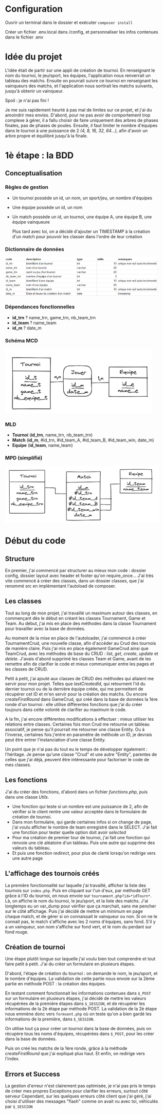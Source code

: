 # Configuration

Ouvrir un terminal dans le dossier et exécuter `composer install`

Créer un fichier .env.local dans /config, et personnaliser les infos contenues dans le fichier .env

# Idée du projet

L'idée était de partir sur une appli de création de tournoi. En renseignant le nom du tournoi, le jeu/sport, les équipes, l'application nous renverrait un tableau des matchs. Ensuite on pourrait suivre ce tournoi en renseignant les vainqueurs des matchs, et l'application nous sortirait les matchs suivants, jusqu'à obtenir un vainqueur.

Spoil : je n'ai pas fini !

Je me suis rapidement heurté à pas mal de limites sur ce projet, et j'ai du amoindrir mes envies. D'abord, pour ne pas avoir de comportement trop complexe à gérer, il a fallu choisir de faire uniquement des arbres de phases finales, pas de phases de poules. Ensuite, il faut limiter le nombre d'équipes dans le tournoi à une puissance de 2 *(4, 8, 16, 32, 64...)*, afin d'avoir un arbre propre et équilibré jusqu'à la finale.

# 1è étape : la BDD

## Conceptualisation

### Règles de gestion
- Un tournoi possède un id, un nom, un sport/jeu, un nombre d'équipes
- Une équipe possède un id, un nom
- Un match possède un id, un tournoi, une équipe A, une équipe B, une équipe vainqueure
  
    Plus tard avec toi, on a décidé d'ajouter un TIMESTAMP à la création d'un match pour pouvoir les classer dans l'ordre de leur création
### Dictionnaire de données
![Dictionnaire de données](assets/img/dico_donnee.png "Dictionnaire de données")
### Dépendances fonctionnelles
- **__id_trn__** ? name_trn, game_trn, nb_team_trn
- **__id_team__** ? name_team
- **__id_m__** ? date_m
### Schéma MCD
![Schéma MCD](assets/img/schema_mcd.png "Schéma MCD")
### MLD
- **Tournoi** (__id_trn__, name_trn, nb_team_trn)
- **Match** (__id_m__, #id_trn, #id_team_A, #id_team_B, #id_team_win, date_m)
- **Equipe** (__id_team__, name_team)
### MPD (simplifié)
![Schéma MPD](assets/img/schema_mpd.png "Schéma MPD")

# Début du code
## Structure
En premier, j'ai commencé par structurer au mieux mon code : dossier config, dossier layout avec header et footer qu'on require_once... J'ai très vite commencé à créer des classes, dans un dossier classes, que j'ai renommé src en implémentant l'autoload de composer.
## Les classes
Tout au long de mon projet, j'ai travaillé un maximum autour des classes, en commençant dès le début en créant les classes Tournament, Game et Team. Au début, j'ai mis en place des méthodes dans la classe Tournament pour travailler avec la base de données. 

Au moment de la mise en place de l'autoloader, j'ai commencé à créer TournamentCrud, une nouvelle classe, afin d'accéder au Crud des tournois de manière claire. Puis j'ai mis en place également GameCrud ainsi que TeamCrud, avec les méthodes de base du CRUD : *list*, *get*, *create*, *update* et *delete*. J'avais d'abord supprimé les classes Team et Game, avant de les remettre afin de clarifier le code et mieux communiquer entre les pages et les classes de CRUD.

Petit à petit, j'ai ajouté aux classes de CRUD des méthodes qui allaient me servir pour mon projet. Telles que *lastCreatedId*, qui retournent l'id du dernier tournoi ou de la dernière équipe créée, qui me permettent de récupérer cet ID et m'en servir pour la création des matchs. Ou encore *createFirstRound* dans GameCrud, qui créé dans la base de données la 1ère ronde d'un tournoi : elle utilise différentes fonctions que j'ai du créer toujours dans cette volonté de clarifier au maximum le code.

A la fin, j'ai encore différentes modifications à effectuer : mieux utiliser les relations entre classes. Certaines fois mon Crud me retourne un tableau associatif, je pense qu'il pourrait me retourner une classe Entity. Ou à l'inverse, certaines fois j'entre en paramètre de méthode un ID, je devrais peut être entrer l'instanciation d'une classe Entity.

Un point que je n'ai pas du tout eu le temps de développer également : l'héritage. Je pense qu'une classe "Crud" et une autre "Entity", parentes de celles que j'ai déjà, peuvent être intéressante pour factoriser le code de mes classes.
## Les fonctions
J'ai du créer des fonctions, d'abord dans un fichier *functions.php*, puis dans une classe *Utils*. 

- Une fonction qui teste si un nombre est une puissance de 2, afin de vérifier si le client rentre une valeur acceptée dans le formulaire de création de tournoi.
- Dans mon formulaire, qui garde certaines infos si on change de page, j'ai voulu afficher le nombre de team enregistré dans le SELECT. J'ai fait une fonction pour tester quelle option doit avoir *selected*
- Pour ma création de premier tour de tournoi, j'ai fait une fonction qui renvoie une clé aléatoire d'un tableau. Puis une autre qui supprime des valeurs du tableau.
- Et puis une fonction *redirect*, pour plus de clarté lorsqu'on redirige vers une autre page

## L'affichage des tournois créés
La première fonctionnalité sur laquelle j'ai travaillé, afficher la liste des tournois sur `index.php`. Puis en cliquant sur l'un d'eux, par méthode GET grâce à l'ID du tournoi, on nous envoie sur `tournament.php?id=*idTourn*`.
Là, on affiche le nom du tournoi, le jeu/sport, et la liste des matchs. J'ai longtemps eu un var_dump pour vérifier que ça marchait, sans me pencher sur le côté affichage. Puis j'ai décidé de mettre un minimum en page chaque match, et de gérer si on connaissait le vainqueur ou non. Si on ne le connait pas, le match s'affiche avec les 2 noms d'équipes, sans fond. S'il y a un vainqueur, son nom s'affiche sur fond vert, et le nom du perdant sur fond rouge.

## Création de tournoi
Une étape plutôt longue sur laquelle j'ai voulu bien tout comprendre et tout faire petit à petit. J'ai du créer un formulaire en plusieurs étapes. 

D'abord, l'étape de création du tournoi : on demande le nom, le jeu/sport, et le nombre d'équipes. La validation de cette partie nous envoie sur la 2ème partie en méthode POST : la création des équipes. 

En testant comment fonctionnait les informations contenues dans `$_POST` sur un formulaire en plusieurs étapes, j'ai décidé de mettre les valeurs récupérées de la première étapes dans `$_SESSION`, et de récupérer les informations de la 2è étape par méthode POST. La validation de la 2è étape nous emmène donc vers `formsent.php` où on teste qu'on a bien gardé les informations de la première, dans `$_SESSION`. 

On utilise tout ça pour créer un tournoi dans la base de données, puis on récupère tous les noms d'équipes, récupérées dans `$_POST`, pour les créer dans la base de données.

Puis on créé les matchs de la 1ère ronde, grâce à la méthode *createFirstRound* que j'ai expliqué plus haut. Et enfin, on redirige vers l'index.

## Errors et Success
La gestion d'erreur n'est clairement pas optimisée, je n'ai pas pris le temps de créer mes propres Exceptions pour clarifier les erreurs, surtout côté serveur
Cependant, sur les quelques erreurs côté client que j'ai géré, j'ai choisi d'utiliser des messages "flash" comme on avait vu avec toi, véhiculés par `$_SESSION`